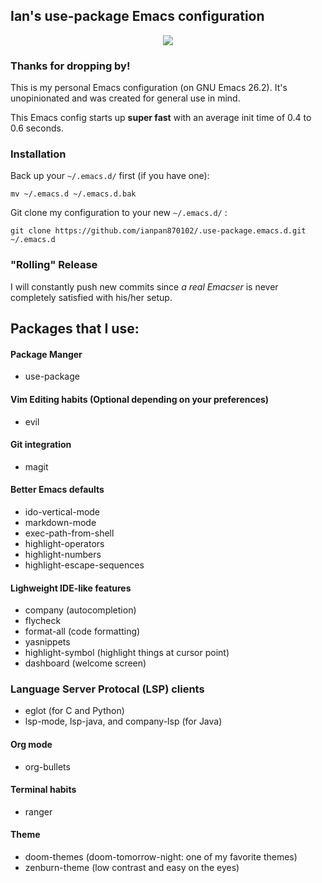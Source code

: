 ## Ian's use-package Emacs configuration

<p align="center">
  <img src="https://upload.wikimedia.org/wikipedia/commons/thumb/0/08/EmacsIcon.svg/120px-EmacsIcon.svg.png" />
</p>

### Thanks for dropping by!
This is my personal Emacs configuration (on GNU Emacs 26.2). It's unopinionated and was created for general use in mind.

This Emacs config starts up **super fast** with an average init time of 0.4 to 0.6 seconds.

### Installation
Back up your `~/.emacs.d/` first (if you have one):

```
mv ~/.emacs.d ~/.emacs.d.bak
```

Git clone my configuration to your new `~/.emacs.d/` :
```
git clone https://github.com/ianpan870102/.use-package.emacs.d.git ~/.emacs.d
```

### "Rolling" Release
I will constantly push new commits since *a real Emacser* is never completely satisfied with his/her setup.

## Packages that I use:

#### Package Manger
- use-package

#### Vim Editing habits (Optional depending on your preferences)
- evil

#### Git integration
- magit

#### Better Emacs defaults
- ido-vertical-mode
- markdown-mode
- exec-path-from-shell
- highlight-operators
- highlight-numbers
- highlight-escape-sequences

#### Lighweight IDE-like features
- company (autocompletion)
- flycheck
- format-all (code formatting)
- yasnippets
- highlight-symbol (highlight things at cursor point)
- dashboard (welcome screen)

### Language Server Protocal (LSP) clients
- eglot (for C and Python)
- lsp-mode, lsp-java, and company-lsp (for Java)

#### Org mode
- org-bullets

#### Terminal habits
- ranger

#### Theme
- doom-themes (doom-tomorrow-night: one of my favorite themes)
- zenburn-theme (low contrast and easy on the eyes)
